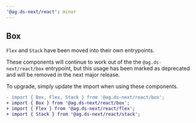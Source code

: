 ```yaml
---
'@ag.ds-next/react': minor
---
```


## Box

`Flex` and `Stack` have been moved into their own entrypoints. 

These components will continue to work out of the the `@ag.ds-next/react/box` entrypoint, but this usage has been marked as deprecated and will be removed in the next major release.

To upgrade, simply update the import when using these components.

```diff
- import { Box, Flex, Stack } from '@ag.ds-next/react/box';
+ import { Box } from '@ag.ds-next/react/box';
+ import { Flex } from '@ag.ds-next/react/flex';
+ import { Stack } from '@ag.ds-next/react/stack';
```
